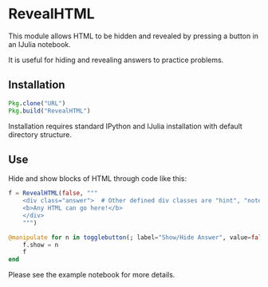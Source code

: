 # RevealHTML

This module allows HTML to be hidden and revealed by pressing a button in an IJulia notebook.

It is useful for hiding and revealing answers to practice problems.


## Installation
```julia
Pkg.clone("URL")
Pkg.build("RevealHTML")
```

Installation requires standard IPython and IJulia installation with default directory structure.

## Use
Hide and show blocks of HTML through code like this:

```julia
f = RevealHTML(false, """
    <div class="answer">  # Other defined div classes are "hint", "notes", and "example".
    <b>Any HTML can go here!</b>
    </div>
    """)

@manipulate for n in togglebutton(; label="Show/Hide Answer", value=false, signal=Input(false))
    f.show = n
    f
end
```

Please see the example notebook for more details.
